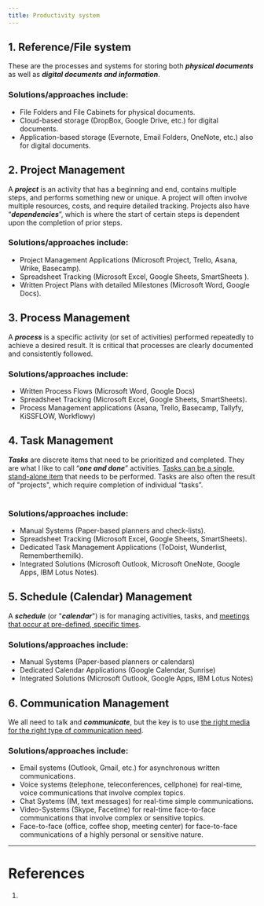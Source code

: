 ```yaml
---
title: Productivity system
---
```


## 1. Reference/File system
These are the processes and systems for storing both **_physical documents_** as well as **_digital documents and information_**.

### Solutions/approaches include:
- File Folders and File Cabinets for physical documents.
- Cloud-based storage (DropBox, Google Drive, etc.) for digital documents.
- Application-based storage (Evernote, Email Folders, OneNote, etc.) also for digital documents.

## 2. Project Management
A **_project_** is an activity that has a beginning and end, contains multiple steps, and performs something new or unique. A project will often involve multiple resources, costs, and require detailed tracking. Projects also have “**_dependencies_**”, which is where the start of certain steps is dependent upon the completion of prior steps.

### Solutions/approaches include:
- Project Management Applications (Microsoft Project, Trello, Asana, Wrike, Basecamp).
- Spreadsheet Tracking (Microsoft Excel, Google Sheets, SmartSheets ).
- Written Project Plans with detailed Milestones (Microsoft Word, Google Docs).

## 3. Process Management
A **_process_** is a specific activity (or set of activities) performed repeatedly to achieve a desired result. It is critical that processes are clearly documented and consistently followed.

### Solutions/approaches include:
- Written Process Flows (Microsoft Word, Google Docs)
- Spreadsheet Tracking (Microsoft Excel, Google Sheets, SmartSheets).
- Process Management applications (Asana, Trello, Basecamp, Tallyfy, KiSSFLOW, Workflowy)

## 4. Task Management
**_Tasks_** are discrete items that need to be prioritized and completed. They are what I like to call “**_one and done_**” activities. [Tasks can be a single, stand-alone item](http://www.emailoverloadsolutions.com/blog/microsoft-outlook-tasks-a-primer) that needs to be performed. Tasks are also often the result of "projects", which require completion of individual “tasks”.  
 
### Solutions/approaches include:
- Manual Systems (Paper-based planners and check-lists).
- Spreadsheet Tracking (Microsoft Excel, Google Sheets, SmartSheets).
- Dedicated Task Management Applications (ToDoist, Wunderlist, Rememberthemilk).
- Integrated Solutions (Microsoft Outlook, Microsoft OneNote, Google Apps, IBM Lotus Notes).

## 5. Schedule (Calendar) Management
A **_schedule_** (or "**_calendar_**") is for managing activities, tasks, and [meetings that occur at pre-defined, specific times](http://www.emailoverloadsolutions.com/blog/balancing-tasks-appointments).

### Solutions/approaches include:
- Manual Systems (Paper-based planners or calendars)
- Dedicated Calendar Applications (Google Calendar, Sunrise)
- Integrated Solutions (Microsoft Outlook, Google Apps, IBM Lotus Notes)

## 6. Communication Management
We all need to talk and **_communicate_**, but the key is to use [the right media for the right type of communication need](http://www.emailoverloadsolutions.com/blog/media-richness-theory-a-quick-primer).

### Solutions/approaches include:
- Email systems (Outlook, Gmail, etc.) for asynchronous written communications.
- Voice systems (telephone, teleconferences, cellphone) for real-time, voice communications that involve complex topics.
- Chat Systems (IM, text messages) for real-time simple communications.
- Video-Systems (Skype, Facetime) for real-time face-to-face communications that involve complex or sensitive topics.
- Face-to-face (office, coffee shop, meeting center) for face-to-face communications of a highly personal or sensitive nature.

---
# References

1. 